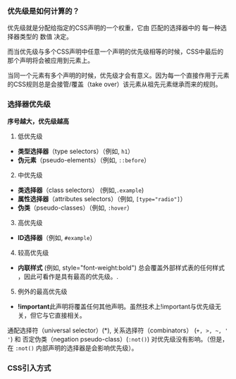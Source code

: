 ### 优先级是如何计算的？

优先级就是分配给指定的CSS声明的一个权重，它由 匹配的选择器中的 每一种选择器类型的 数值 决定。

而当优先级与多个CSS声明中任意一个声明的优先级相等的时候，CSS中最后的那个声明将会被应用到元素上。

当同一个元素有多个声明的时候，优先级才会有意义。因为每一个直接作用于元素的CSS规则总是会接管/覆盖（take over）该元素从祖先元素继承而来的规则。

### 选择器优先级

**序号越大，优先级越高**

1. 低优先级
  * **类型选择器**（type selectors）（例如, `h1`）
  * **伪元素**（pseudo-elements）（例如, `::before`）
2. 中优先级
  * **类选择器**（class selectors） \(例如,`.example`\)
  * **属性选择器**（attributes selectors）（例如, `[type="radio"]`）
  * **伪类**（pseudo-classes）（例如, `:hover`）
3. 高优先级
  * **ID选择器**（例如, `#example`）
4. 较高优先级
  * **内联样式** (例如, style="font-weight:bold") 总会覆盖外部样式表的任何样式 ，因此可看作是具有最高的优先级。.
5. 例外的最高优先级
  *  **!important**此声明将覆盖任何其他声明。虽然技术上!important与优先级无关，但它与它直接相关。
  
通配选择符（universal selector）(*), 关系选择符（combinators） (`+, >, ~, ' '`)  和 否定伪类（negation pseudo-class）(`:not()`) 对优先级没有影响。（但是，在 `:not()` 内部声明的选择器是会影响优先级）。



### CSS引入方式
